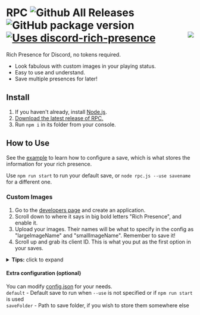# RPC ![Github All Releases](https://img.shields.io/github/downloads/purpzie/rpc/total.svg)  ![GitHub package version](https://img.shields.io/github/package-json/v/purpzie/rpc.svg?label=version) [![Uses discord-rich-presence](https://img.shields.io/badge/uses-discord--rich--presence-f44195.svg)](https://npmjs.com/package/discord-rich-presence) <img align="right" src="https://pbs.twimg.com/media/DAmTGsGXcAArQPB.png">

Rich Presence for Discord, no tokens required.
- Look fabulous with custom images in your playing status.
- Easy to use and understand.
- Save multiple presences for later!

## Install
1. If you haven't already, install [Node.js](https://nodejs.org/en/).
1. [Download the latest release of RPC.](https://github.com/purpzie/rpc/releases)
1. Run `npm i` in its folder from your console.

## How to Use
See the [example](./saves/example.js) to learn how to configure a save, which is what stores the information for your rich presence.

Use `npm run start` to run your default save, or `node rpc.js --use savename` for a different one.

### Custom Images
1. Go to the [developers page](https://discordapp.com/developers/applications/me) and create an application.
1. Scroll down to where it says in big bold letters "Rich Presence", and enable it.
1. Upload your images. Their names will be what to specify in the config as "largeImageName" and "smallImageName". Remember to save it!
1. Scroll up and grab its client ID. This is what you put as the first option in your saves.

<details><summary><b>Tips:</b> click to expand</summary>

You can create custom scripts in [package.json](./package.json) for shortcuts to your favorite saves.
```javascript
"scripts": {
  "start": "node rpc.js",
  "birb": "node rpc.js --use birbsarelife"
};
// 'npm run birb' starts the 'birbsarelife' save
```

You can also make a clickable file to start RPC, if you're a little too lazy to start up a console.
1. Open a text editor and input the command that would start RPC, like `node rpc.js --use myfavsave`
1. Save it inside RPC's main folder with whatever name you want, but make sure it has the `.bat` extension.
1. You can now make a shortcut to the `.bat` file on your desktop, and clicking it will start up RPC.
</details>

#### Extra configuration (optional)
You can modify [config.json](./config.json) for your needs.  
`default` - Default save to run when `--use` is not specified or if `npm run start` is used  
`saveFolder` - Path to save folder, if you wish to store them somewhere else
